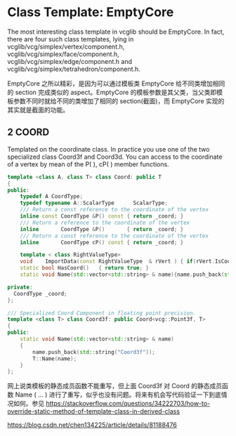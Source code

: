 ﻿# Class Template: EmptyCore

The most interesting class template in vcglib should be EmptyCore. In fact, there 
are four such class templates, lying in vcglib/vcg/simplex/vertex/component.h, 
vcglib/vcg/simplex/face/component.h, vcglib/vcg/simplex/edge/component.h and 
vcglib/vcg/simplex/tetrahedron/component.h.

EmptyCore 之所以精彩，是因为可以通过模板类 EmptyCore 给不同类增加相同的 section 完成类似的 
aspect。EmptyCore 的模板参数是其父类，当父类即模板参数不同时就给不同的类增加了相同的 
section(截面)，而 EmptyCore 实现的其实就是截面的功能。

## 2 COORD

Templated on the coordinate class. In practice you use one of the two specialized 
class Coord3f and Coord3d.
You can access to the coordinate of a vertex by mean of the P( ), cP( ) member 
functions.

```cpp
template <class A, class T> class Coord: public T 
{
public:
    typedef A CoordType;
    typedef typename A::ScalarType      ScalarType;
    /// Return a const reference to the coordinate of the vertex
    inline const CoordType &P() const { return _coord; }
    /// Return a reference to the coordinate of the vertex
    inline       CoordType &P()       { return _coord; }
    /// Return a const reference to the coordinate of the vertex
    inline       CoordType cP() const { return _coord; }

    template < class RightValueType>
    void    ImportData(const RightValueType  & rVert ) { if(rVert.IsCoordEnabled()) P().Import(rVert.cP()); T::ImportData( rVert); }
    static bool HasCoord()   { return true; }
    static void Name(std::vector<std::string> & name){name.push_back(std::string("Coord"));T::Name(name);}

private:
  CoordType _coord;
};

/// Specialized Coord Component in floating point precision.
template <class T> class Coord3f: public Coord<vcg::Point3f, T> 
{
public:
    static void Name(std::vector<std::string> & name)
    {
        name.push_back(std::string("Coord3f"));
        T::Name(name);
    }
};
```

网上说类模板的静态成员函数不能重写，但上面 Coord3f 对 Coord 的静态成员函数 Name ( ... )
进行了重写，似乎也没有问题。将来有机会写代码验证一下到底情况如何。参见
<https://stackoverflow.com/questions/34222703/how-to-override-static-method-of-template-class-in-derived-class>

<https://blog.csdn.net/chen134225/article/details/81188476>





